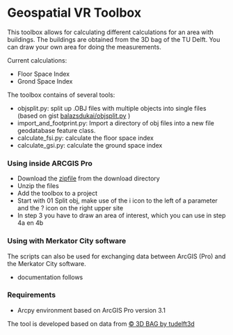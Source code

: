 # Geospatial VR Toolbox #

This toolbox allows for calculating different calculations for an area with buildings. The buildings are obtained from the 3D bag of the TU Delft.
You can draw your own area for doing the measurements.

Current calculations:
* Floor Space Index
* Grond Space Index

The toolbox contains of several tools:

* objsplit.py: split up .OBJ files with multiple objects into single files (based on gist [balazsdukai/objsplit.py](https://gist.github.com/balazsdukai/dca936c72bd7a596fea5e4a2bb34a912) )
* import_and_footprint.py: Import a directory of obj files into a new file geodatabase feature class.
* calculate_fsi.py: calculate the floor space index 
* calculate_gsi.py: calculate the ground space index


### Using inside ARCGIS Pro ###

* Download the [zipfile](./download/geospatialvr-toolbox.zip) from the download directory
* Unzip the files
* Add the toolbox to a project
* Start with 01 Split obj, make use of the i icon to the left of a parameter and the ? icon on the right upper site
* In step 3 you have to draw an area of interest, which you can use in step 4a en 4b


### Using with Merkator City software ###

The scripts can also be used for exchanging data between ArcGIS (Pro) and the Merkator City software.

* documentation follows

### Requirements ###

* Arcpy environment based on ArcGIS Pro version 3.1

The tool is developed based on data from [© 3D BAG by tudelft3d](https://3dbag.nl/en/download) 
